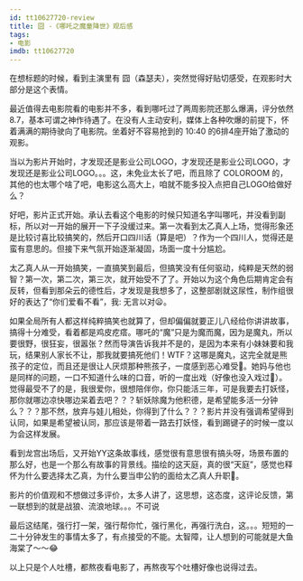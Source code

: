 ```yaml
---
id: tt10627720-review
title: 囧 -《哪吒之魔童降世》观后感
tags:
- 电影
imdb: tt10627720
---
```


在想标题的时候，看到主演里有 囧（森瑟夫），突然觉得好贴切感受，在观影时大部分是这个表情。

<!--more-->

最近值得去电影院看的电影并不多，看到哪吒过了两周影院还那么爆满，评分依然 8.7，基本可谓之神作待遇了。在没有人主动安利，媒体上各种吹爆的前提下，怀着满满的期待驶向了电影院。坐着好不容易抢到的 10:40 的6排4座开始了激动的观影。

当以为影片开始时，才发现还是影业公司LOGO，才发现还是影业公司LOGO，才发现还是影业公司LOGO。。。这，未免业太长了吧，而且除了 COLOROOM 的，其他的也太哪个啥了吧，电影这么高大上，咱就不能多投入点把自己LOGO给做好么？

好吧，影片正式开始。承认去看这个电影的时候只知道名字叫哪吒，并没看到副标，所以对一开始的展开一下子没缓过来。第一次看到太乙真人上场，觉得形象还是比较讨喜比较搞笑的，然后开口四川话（算是吧）？作为一个四川人，觉得还是蛮有意思的。但接下来气氛开始逐渐凝固，场面一度十分尴尬。

太乙真人从一开始搞笑，一直搞笑到最后，但搞笑没有任何驱动，纯粹是天然的弱智？第一次，第二次，第三次，就开始受不了了。开始以为这个角色后期肯定会有反转，但看到那朵云的德性后，才发现是我想多了，这整部剧就这尿性，制作组很好的表达了“你们爱看不看”，我: 无言以对😦。

如果全局所有人都这样纯粹搞笑也就算了，但却偏偏就要正儿八经给你讲讲故事，搞得十分难受，看着都是鸡皮疙瘩。哪吒的“魔”只是为魔而魔，因为是魔丸，所以要很野，很狂妄，很嚣张？然而导演告诉我并不是的，是因为本来有小妹妹要和我玩，结果别人家长不让，那我就要搞死他们！WTF？这哪是魔丸，这完全就是熊孩子的定位，而且还是很让人厌烦那种熊孩子，一度感到恶心难受🤢。她妈与他也是同样的问题，一口不知道什么味的口音，听的一度出戏（好像也没入戏过🤭）。觉得最受不了的是，我很爱你，很想陪伴你，你只能活三年，可是我要去打妖怪，那你就哪边凉快哪边呆着去吧？？？斩妖除魔为他积德，是希望能多活一分钟么？？？那不然，放弃与娃儿相处，你得到了什么？？？影片并没有强调希望得到认同，如果是希望被认同，那应该是带着一路去打妖怪，看到踢键子的时候一度以为会这样发展。

看到龙宫出场后，又开始YY这条故事线，感觉很有意思很有搞头呀，场景布置的那么好，也是一个那么有故事的背景线。描绘的这天庭，真的很“天庭”，感觉也释怀为什么要选择太乙真，为什么要当申公豹的面给太乙真人升职🤣。

影片的价值观和不想做过多评价，太多人讲了，这思想，这态度，这评论反馈，第一联想到的就是战狼、流浪地球。。。不可说

最后这结尾，强行打一架，强行帮你忙，强行黑化，再强行洗白，这。。。短短的一二十分钟发生的事情太多了，有点接受的不能。太智障，让人想到的可能就是大鱼海棠了～～😂

以上只是个人吐槽，都熬夜看电影了，再熬夜写个吐槽好像也说得过去。

